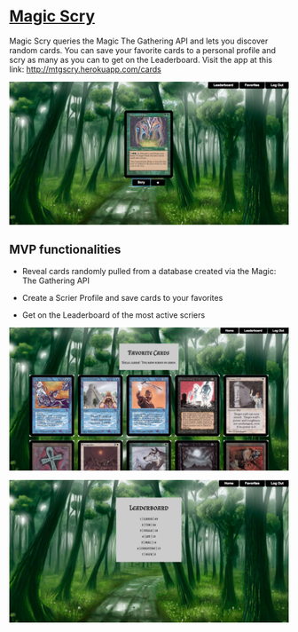 # [Magic Scry](http://mtgscry.herokuapp.com/cards)

Magic Scry queries the Magic The Gathering API and lets you discover random cards. 
You can save your favorite cards to a personal profile and scry as many as you can to get on the Leaderboard.
Visit the app at this link: http://mtgscry.herokuapp.com/cards

![Image of Magic Scry](/public/images/magic_home.png)  
  
## MVP functionalities

* Reveal cards randomly pulled from a database created via the Magic: The Gathering API

* Create a Scrier Profile and save cards to your favorites

* Get on the Leaderboard of the most active scriers  

![Image of Magic Scry Profile](/public/images/favorites.png)  


![Image of Magic Scry Profile](/public/images/leaderboard.png)  

  
